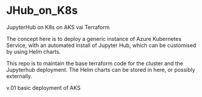# JHub_on_K8s
JupyterHub on K8s on AKS vai Terraform

The concept here is to deploy a generic instance of Azure Kubernetes Service, with an automated install of Jupyter Hub, which can be customised by using Helm charts. 

This repo is to maintain the base terraform code for the cluster and the Jupyterhub deployment. The Helm charts can be stored in here, or possibly externally.

v.01 basic deployment of AKS
